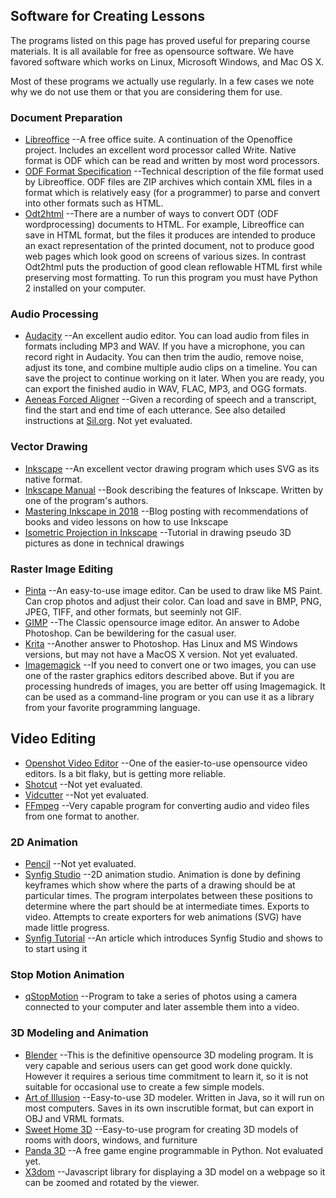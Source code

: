 ## Software for Creating Lessons

The programs listed on this page has proved useful for preparing course
materials. It is all available for free as opensource software. We have favored
software which works on Linux, Microsoft Windows, and Mac OS X.

Most of these programs we actually use regularly. In a few cases we
note why we do not use them or that you are considering them for use.

### Document Preparation
* [Libreoffice](https://www.libreoffice.org/)
	--A free office suite. A continuation of the Openoffice project. Includes
	an excellent word processor called Write. Native format is ODF
	which can be read and written by most word processors.
* [ODF Format Specification](http://docs.oasis-open.org/office/v1.2/cs01/OpenDocument-v1.2-cs01.html)
	--Technical description of the file format used by Libreoffice. ODF files
	are ZIP archives which contain XML files in a format which is relatively
	easy (for a programmer) to parse and convert into other formats such
	as HTML.
* [Odt2html](https://github.com/david672orford/odt2html)
	--There are a number of ways to convert ODT (ODF wordprocessing) documents to
	HTML. For example, Libreoffice can save in HTML format, but the files it
	produces are intended to produce an exact representation of the printed
	document, not to produce good web pages which look good on screens
	of various sizes. In contrast Odt2html puts the production of good clean
	reflowable HTML first while preserving most formatting. To run this
	program you must have Python 2 installed on your computer.

### Audio Processing
* [Audacity](https://www.audacityteam.org/)
	--An excellent audio editor. You can load audio from files in formats
	including MP3 and WAV. If you have a microphone, you can record right
	in Audacity. You can then trim the audio, remove noise, adjust its tone,
	and combine multiple audio clips on a timeline. You can save the project
	to continue working on it later. When you are ready, you can export
	the finished audio in WAV, FLAC, MP3, and OGG formats.
* [Aeneas Forced Aligner](https://github.com/readbeyond/aeneas)
	--Given a recording of speech and a transcript, find the start and end
	time of each utterance. See also detailed instructions at
	[Sil.org](http://software.sil.org/downloads/r/readingappbuilder/Reading-App-Builder-07-Using-aeneas-for-Audio-Text-Synchronization.pdf).
	Not yet evaluated.

### Vector Drawing
* [Inkscape](https://inkscape.org/)
	--An excellent vector drawing program which uses SVG as its native format.
* [Inkscape Manual](http://tavmjong.free.fr/INKSCAPE/MANUAL/html/)
	--Book describing the features of Inkscape. Written by one of the
	program's authors.
* [Mastering Inkscape in 2018](http://libregraphicsworld.org/blog/entry/mastering-inkscape-in-2018)
	--Blog posting with recommendations of books and video lessons on how
	to use Inkscape
* [Isometric Projection in Inkscape](http://ahninniah.blogspot.com/2013/04/isometric-projection-in-inkscape.html)
	--Tutorial in drawing pseudo 3D pictures as done in technical drawings

### Raster Image Editing
* [Pinta](https://pinta-project.com)
	--An easy-to-use image editor. Can be used to draw like MS Paint. Can crop photos
	and adjust their color. Can load and save in BMP, PNG, JPEG, TIFF, and other
	formats, but seeminly not GIF.
* [GIMP](https://www.gimp.org/)
	--The Classic opensource image editor. An answer to Adobe Photoshop. Can be
	bewildering for the casual user.
* [Krita](https://krita.org)
	--Another answer to Photoshop. Has Linux and MS Windows versions, but may
	not have a MacOS X version. Not yet evaluated.
* [Imagemagick](https://www.imagemagick.org)
	--If you need to convert one or two images, you can use one of the raster
	graphics editors described above. But if you are processing hundreds
	of images, you are better off using Imagemagick. It can be used as a
	command-line program or you can use it as a library from your favorite
	programming language.

## Video Editing
* [Openshot Video Editor](https://www.openshot.org)
	--One of the easier-to-use opensource video editors. Is a bit flaky,
	but is getting more reliable.
* [Shotcut](https://www.shotcut.org)
	--Not yet evaluated.
* [Vidcutter](https://github.com/ozmartian/vidcutter)
	--Not yet evaluated.
* [FFmpeg](https://www.ffmpeg.org)
	--Very capable program for converting audio and video files from
	one format to another.

### 2D Animation
* [Pencil](https://www.pencil2d.org)
	--Not yet evaluated.
* [Synfig Studio](https://www.synfig.org)
	--2D animation studio. Animation is done by defining keyframes which
	show where the parts of a drawing should be at particular times. The
	program interpolates between these positions to determine where the part
	should be at intermediate times. Exports to video. Attempts to create
	exporters for web animations (SVG) have made little progress.
* [Synfig Tutorial](https://opensource.com/article/16/12/synfig-studio-animation-software-tutorial)
	--An article which introduces Synfig Studio and shows to to start using it

### Stop Motion Animation
* [qStopMotion](http://www.qstopmotion.org)
	--Program to take a series of photos using a camera connected to your
	computer and later assemble them into a video.

### 3D Modeling and Animation
* [Blender](https://www.blender.org)
	--This is the definitive opensource 3D modeling program. It is very capable
	and serious users can get good work done quickly. However it requires a serious
	time commitment to learn it, so it is not suitable for occasional use to create
	a few simple models.
* [Art of Illusion](http://www.artofillusion.org)
	--Easy-to-use 3D modeler. Written in Java, so it will run on most computers.
	Saves in its own inscrutible format, but can export in OBJ and VRML formats.
* [Sweet Home 3D](http://www.sweethome3d.com)
	--Easy-to-use program for creating 3D models of rooms with doors, windows, and furniture
* [Panda 3D](https://www.panda3d.org)
	--A free game engine programmable in Python. Not evaluated yet.
* [X3dom](https://www.x3dom.org/)
	--Javascript library for displaying a 3D model on a webpage so it can be
	zoomed and rotated by the viewer.

